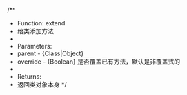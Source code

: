 
/**
 * Function: extend
 * 给类添加方法
 *
 * Parameters:
 *  parent - {Class|Object}
 *  override - {Boolean} 是否覆盖已有方法，默认是非覆盖式的
 *
 * Returns:
 *  返回类对象本身
 */